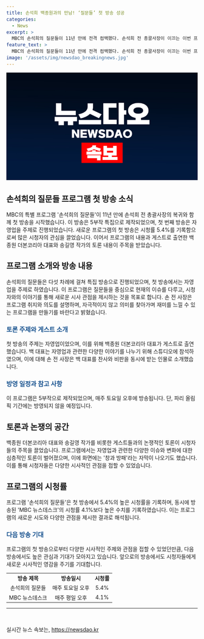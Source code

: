 ```yaml
---
title: 손석희 백종원과의 만남! ‘질문들’ 첫 방송 성공
categories:
  - News
excerpt: >
  MBC의 손석희의 질문들이 11년 만에 전격 컴백했다. 손석희 전 총괄사장이 이끄는 이번 프로그램은 라디오 프로그램 이후 처음으로 MBC를 통해 진행되었으며, 첫 방송부터 5.4%의 시청률을 기록했다. 백종원과의 논쟁적인 대화가 화제가 되었으며, 송길영 작가의 출연으로 더욱 풍성해졌다. 손석희의 질문들은 토요일 오후에 방영되며, 파리 올림픽 기간에는 방영되지 않는다.
feature_text: >
  MBC의 손석희의 질문들이 11년 만에 전격 컴백했다. 손석희 전 총괄사장이 이끄는 이번 프로그램은 라디오 프로그램 이후 처음으로 MBC를 통해 진행되었으며, 첫 방송부터 5.4%의 시청률을 기록했다. 백종원과의 논쟁적인 대화가 화제가 되었으며, 송길영 작가의 출연으로 더욱 풍성해졌다. 손석희의 질문들은 토요일 오후에 방영되며, 파리 올림픽 기간에는 방영되지 않는다.
image: '/assets/img/newsdao_breakingnews.jpg'
---
```


<p><img src="/assets/img/newsdao_breakingnews.jpg" alt="cryptoinkorea 속보" /></p>

<h2>손석희의 질문들 프로그램 첫 방송 소식</h2>

<p data-ke-size="size16">MBC의 특별 프로그램 '손석희의 질문들'이 11년 만에 손석희 전 총괄사장의 복귀와 함께 첫 방송을 시작했습니다. 이 방송은 5부작 특집으로 제작되었으며, 첫 번째 방송은 자영업을 주제로 진행되었습니다. 새로운 프로그램의 첫 방송은 시청률 5.4%를 기록함으로써 많은 시청자의 관심을 끌었습니다. 이어서 프로그램의 내용과 게스트로 출연한 백종원 더본코리아 대표와 송길영 작가의 토론 내용이 주목을 받았습니다.</p>

<h2 data-ke-size="size26">프로그램 소개와 방송 내용</h2>

<p data-ke-size="size16">손석희의 질문들은 다섯 차례에 걸쳐 특집 방송으로 진행되었으며, 첫 방송에서는 자영업을 주제로 하였습니다. 이 프로그램은 질문들을 중심으로 현재의 이슈를 다루고, 시청자와의 이야기를 통해 새로운 시사 관점을 제시하는 것을 목표로 합니다. 손 전 사장은 프로그램 취지와 의도를 설명하며, 자극적이지 않고 의미를 찾아가며 재미를 느낄 수 있는 프로그램을 만들기를 바란다고 밝혔습니다.</p>

<h3 data-ke-size="size22"><b><span style="color: #1a5490;">토론 주제와 게스트 소개</span></b></h3>

<p data-ke-size="size16">첫 방송의 주제는 자영업이었으며, 이를 위해 백종원 더본코리아 대표가 게스트로 출연했습니다. 백 대표는 자영업과 관련한 다양한 이야기를 나누기 위해 스튜디오에 참석하였으며, 이에 대해 손 전 사장은 백 대표를 찬사와 비판을 동시에 받는 인물로 소개했습니다.</p>

<h3 data-ke-size="size22"><b><span style="color: #1a5490;">방영 일정과 참고 사항</span></b></h3>

<p data-ke-size="size16">이 프로그램은 5부작으로 제작되었으며, 매주 토요일 오후에 방송됩니다. 단, 파리 올림픽 기간에는 방영되지 않을 예정입니다.</p>

<h2 data-ke-size="size26">토론과 논쟁의 공간</h2>

<p data-ke-size="size16">백종원 더본코리아 대표와 송길영 작가를 비롯한 게스트들과의 논쟁적인 토론이 시청자들의 주목을 끌었습니다. 프로그램에서는 자영업과 관련한 다양한 이슈와 변화에 대한 심층적인 토론이 벌어졌으며, 이에 화면에는 '창과 방패'라는 자막이 나오기도 했습니다. 이를 통해 시청자들은 다양한 시사적인 관점을 접할 수 있었습니다.</p>

<h2 data-ke-size="size26">프로그램의 시청률</h2>

<p data-ke-size="size16">프로그램 '손석희의 질문들'은 첫 방송에서 5.4%의 높은 시청률을 기록하며, 동시에 방송된 'MBC 뉴스데스크'의 시청률 4.1%보다 높은 수치를 기록하였습니다. 이는 프로그램의 새로운 시도와 다양한 관점을 제시한 결과로 해석됩니다.</p>

<h3 data-ke-size="size22"><b><span style="color: #1a5490;">다음 방송 기대</span></b></h3>

<p data-ke-size="size16">프로그램의 첫 방송으로부터 다양한 시사적인 주제와 관점을 접할 수 있었던만큼, 다음 방송에서도 높은 관심과 기대가 모아지고 있습니다. 앞으로의 방송에서도 시청자들에게 새로운 시사적인 영감을 주기를 기대합니다.</p>

<table>
  <tr>
    <td style="text-align: center; height: 17px;"><b>방송 제목</b></td>
    <td style="text-align: center; height: 17px;"><b>방송일시</b></td>
    <td style="text-align: center; height: 17px;"><b>시청률</b></td>
  </tr>
  <tr>
    <td style="text-align: center; height: 17px;">손석희의 질문들</td>
    <td style="text-align: center; height: 17px;">매주 토요일 오후</td>
    <td style="text-align: center; height: 17px;">5.4%</td>
  </tr>
  <tr>
    <td style="text-align: center; height: 17px;">MBC 뉴스데스크</td>
    <td style="text-align: center; height: 17px;">매주 평일 오후</td>
    <td style="text-align: center; height: 17px;">4.1%</td>
  </tr>
</table>

<hr>

<p data-ke-size="size16">&nbsp;</p>
실시간 뉴스 속보는, <a href="https://newsdao.kr" rel="dofollow">https://newsdao.kr</a>


